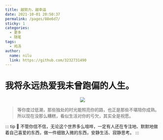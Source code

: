 ```yaml
---
title: 越努力，越幸运
date: 2021-10-01 20:50:37
permalink: /pages/88e6d7/
sticky: 1
categories:
  - 更多
  - 随笔
tags:
  - 鸡汤
author:
  name: nilu
  link: https://github.com/3232731490
---
```


# 我将永远热爱我未曾跑偏的人生。
<p align="center">
    <img src="/img/bg.jpeg">
</p>

> 等你度过低潮，那些独处的时光能照亮你的路，也正是那些不堪陪你成熟。<br/>
> 所以现在没那么糟糕，看似生活对你的亏欠，其实全是祝愿。

<!-- more -->

::: tip 💪
不管你信不信，无论这个世界多么喧哗，一定有人还在专注地、默默地做着自己喜爱的东西，做一件细致入微的东西，安静生活、寂静思考。
:::